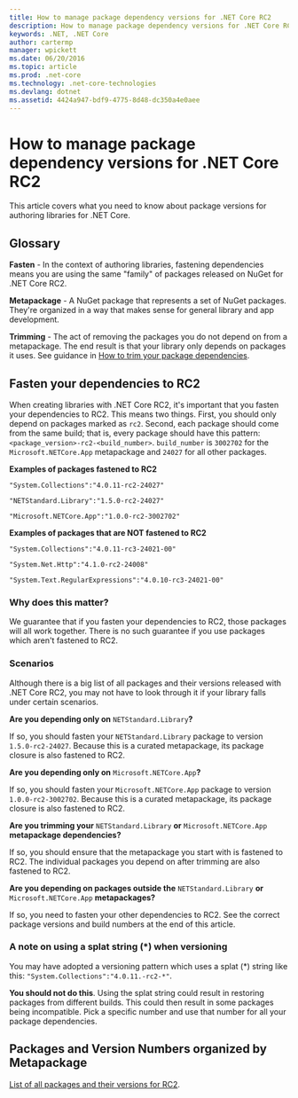 ```yaml
---
title: How to manage package dependency versions for .NET Core RC2
description: How to manage package dependency versions for .NET Core RC2
keywords: .NET, .NET Core
author: cartermp
manager: wpickett
ms.date: 06/20/2016
ms.topic: article
ms.prod: .net-core
ms.technology: .net-core-technologies
ms.devlang: dotnet
ms.assetid: 4424a947-bdf9-4775-8d48-dc350a4e0aee
---
```


# How to manage package dependency versions for .NET Core RC2

This article covers what you need to know about package versions for authoring libraries for .NET Core.

## Glossary

**Fasten** - In the context of authoring libraries, fastening dependencies means you are using the same "family" of packages released on NuGet for .NET Core RC2.

**Metapackage** - A NuGet package that represents a set of NuGet packages.  They're organized in a way that makes sense for general library and app development.

**Trimming** - The act of removing the packages you do not depend on from a metapackage.  The end result is that your library only depends on packages it uses.  See guidance in [How to trim your package dependencies](trimming.md).

## Fasten your dependencies to RC2

When creating libraries with .NET Core RC2, it's important that you fasten your dependencies to RC2.  This means two things.  First, you should only depend on packages marked as `rc2`.  Second, each package should come from the same build; that is, every package should have this pattern: `<package_version>-rc2-<build_number>`.  `build_number` is `3002702` for the `Microsoft.NETCore.App` metapackage and `24027` for all other packages.

**Examples of packages fastened to RC2**

`"System.Collections":"4.0.11-rc2-24027"`

`"NETStandard.Library":"1.5.0-rc2-24027"`

`"Microsoft.NETCore.App":"1.0.0-rc2-3002702"`

**Examples of packages that are NOT fastened to RC2**

`"System.Collections":"4.0.11-rc3-24021-00"`

`"System.Net.Http":"4.1.0-rc2-24008"`

`"System.Text.RegularExpressions":"4.0.10-rc3-24021-00"`

### Why does this matter?

We guarantee that if you fasten your dependencies to RC2, those packages will all work together.  There is no such guarantee if you use packages which aren't fastened to RC2.

### Scenarios

Although there is a big list of all packages and their versions released with .NET Core RC2, you may not have to look through it if your library falls under certain scenarios.

**Are you depending only on** `NETStandard.Library`**?**

If so, you should fasten your `NETStandard.Library` package to version `1.5.0-rc2-24027`.  Because this is a curated metapackage, its package closure is also fastened to RC2.

**Are you depending only on** `Microsoft.NETCore.App`**?**

If so, you should fasten your `Microsoft.NETCore.App` package to version `1.0.0-rc2-3002702`.  Because this is a curated metapackage, its package closure is also fastened to RC2.

**Are you trimming your** `NETStandard.Library` **or** `Microsoft.NETCore.App` **metapackage dependencies?**

If so, you should ensure that the metapackage you start with is fastened to RC2.  The individual packages you depend on after trimming are also fastened to RC2.

**Are you depending on packages outside the** `NETStandard.Library` **or** `Microsoft.NETCore.App` **metapackages?**

If so, you need to fasten your other dependencies to RC2.  See the correct package versions and build numbers at the end of this article.

### A note on using a splat string (\*) when versioning

You may have adopted a versioning pattern which uses a splat (\*) string like this:
`"System.Collections":"4.0.11.-rc2-*"`.

**You should not do this**.  Using the splat string could result in restoring packages from different builds.  This could then result in some packages being incompatible.  Pick a specific number and use that number for all your package dependencies.

## Packages and Version Numbers organized by Metapackage

[List of all packages and their versions for RC2](https://github.com/dotnet/versions/blob/master/build-info/dotnet/corefx/release/1.0.0-rc2/Latest_Packages.txt).
